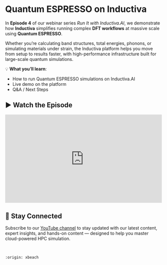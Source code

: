 # Quantum ESPRESSO on Inductiva
In **Episode 4** of our webinar series *Run It with Inductiva.AI*, we demonstrate how 
**Inductiva** simplifies running complex **DFT workflows** at massive scale using **Quantum ESPRESSO**.

Whether you’re calculating band structures, total energies, phonons, or simulating materials under strain, the Inductiva platform helps you move from setup to results faster, with high-performance infrastructure built for large-scale quantum simulations.

💡 **What you’ll learn**:
- How to run Quantum ESPRESSO simulations on Inductiva.AI
- Live demo on the platform
- Q&A / Next Steps

## ▶️ Watch the Episode
<div style="position: relative; padding-bottom: 56.25%; height: 0; overflow: hidden; max-width: 100%;">
  <iframe src="https://www.youtube.com/embed/uEgONz6GPiA?si=9KI5kybgHKZ_2Xvx"
          title="YouTube video player"
          style="position: absolute; top: 0; left: 0; width: 100%; height: 100%; border: 0;"
          allow="accelerometer; autoplay; clipboard-write; encrypted-media; gyroscope; picture-in-picture; web-share"
          allowfullscreen
          referrerpolicy="strict-origin-when-cross-origin">
  </iframe>
</div>

## 📢 Stay Connected
Subscribe to our [YouTube channel](https://www.youtube.com/@inductivaresearchlabs4204) to stay updated with our 
latest content, expert insights, and hands-on content — designed to help you master cloud-powered HPC simulation.

<br>

```{banner}
:origin: xbeach
```